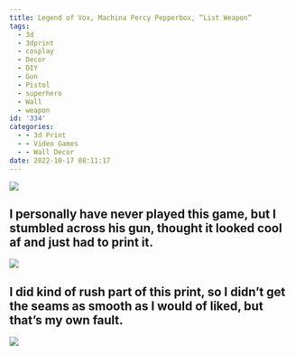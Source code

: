 ```yaml
---
title: Legend of Vox, Machina Percy Pepperbox, “List Weapon”
tags:
  - 3d
  - 3dprint
  - cosplay
  - Decor
  - DIY
  - Gun
  - Pistol
  - superhero
  - Wall
  - weapon
id: '334'
categories:
  - - 3d Print
  - - Video Games
  - - Wall Decor
date: 2022-10-17 08:11:17
---
```


![](https://techdonecheap.files.wordpress.com/2023/04/25343-img_9838.png?w=1024)

## I personally have never played this game, but I stumbled across his gun, thought it looked cool af and just had to print it.

![](https://techdonecheap.files.wordpress.com/2023/04/8843d-img_9839.jpg?w=224)

## I did kind of rush part of this print, so I didn’t get the seams as smooth as I would of liked, but that’s my own fault.

![](https://techdonecheap.files.wordpress.com/2023/04/1da5c-img_9774.jpg?w=1024)
